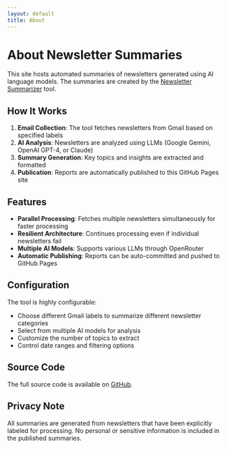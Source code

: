 ```yaml
---
layout: default
title: About
---
```


# About Newsletter Summaries

This site hosts automated summaries of newsletters generated using AI language models. The summaries are created by the [Newsletter Summarizer](https://github.com/saadiq/newsletter_summary) tool.

## How It Works

1. **Email Collection**: The tool fetches newsletters from Gmail based on specified labels
2. **AI Analysis**: Newsletters are analyzed using LLMs (Google Gemini, OpenAI GPT-4, or Claude)
3. **Summary Generation**: Key topics and insights are extracted and formatted
4. **Publication**: Reports are automatically published to this GitHub Pages site

## Features

- **Parallel Processing**: Fetches multiple newsletters simultaneously for faster processing
- **Resilient Architecture**: Continues processing even if individual newsletters fail
- **Multiple AI Models**: Supports various LLMs through OpenRouter
- **Automatic Publishing**: Reports can be auto-committed and pushed to GitHub Pages

## Configuration

The tool is highly configurable:
- Choose different Gmail labels to summarize different newsletter categories
- Select from multiple AI models for analysis
- Customize the number of topics to extract
- Control date ranges and filtering options

## Source Code

The full source code is available on [GitHub](https://github.com/saadiq/newsletter_summary).

## Privacy Note

All summaries are generated from newsletters that have been explicitly labeled for processing. No personal or sensitive information is included in the published summaries.